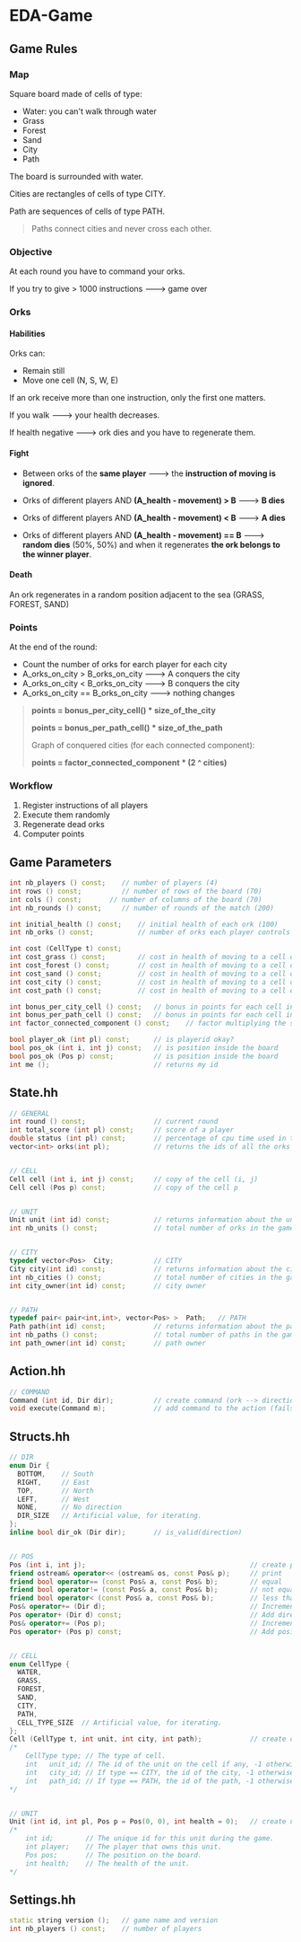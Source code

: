 # EDA-Game

## Game Rules

### Map

Square board made of cells of type:

- Water: you can't walk through water
- Grass
- Forest
- Sand
- City
- Path

The board is surrounded with water.

Cities are rectangles of cells of type CITY.

Path are sequences of cells of type PATH.

> Paths connect cities and never cross each other.

### Objective

At each round you have to command your orks.

If you try to give > 1000 instructions ---> game over

### Orks

#### Habilities

Orks can:

- Remain still
- Move one cell (N, S, W, E)

If an ork receive more than one instruction, only the first one matters.

If you walk ---> your health decreases.

If health negative ---> ork dies and you have to regenerate them.

#### Fight

- Between orks of the **same player** ---> the **instruction of moving is ignored**.


- Orks of different players AND **(A_health - movement) > B** ---> **B dies**
- Orks of different players AND **(A_health - movement) < B** ---> **A dies**
- Orks of different players AND **(A_health - movement) == B** ---> **random dies** (50%, 50%) and when it regenerates **the ork belongs to the winner player**.

#### Death

An ork regenerates in a random position adjacent to the sea (GRASS, FOREST, SAND)

### Points

At the end of the round:

- Count the number of orks for earch player for each city
- A_orks_on_city > B_orks_on_city ---> A conquers the city
- A_orks_on_city < B_orks_on_city ---> B conquers the city
- A_orks_on_city == B_orks_on_city ---> nothing changes

> **points = bonus_per_city_cell() * size_of_the_city**
>
> **points = bonus_per_path_cell() * size_of_the_path**
>
>
> Graph of conquered cities (for each connected component):
>
> **points = factor_connected_component * (2 ^ cities)**

### Workflow

1. Register instructions of all players
2. Execute them randomly
3. Regenerate dead orks
4. Computer points

## Game Parameters

```cpp
int nb_players () const;    // number of players (4)
int rows () const;          // number of rows of the board (70)
int cols () const;       // number of columns of the board (70)
int nb_rounds () const;     // number of rounds of the match (200)

int initial_health () const;    // initial health of each ork (100)
int nb_orks () const;           // number of orks each player controls initially

int cost (CellType t) const;
int cost_grass () const;        // cost in health of moving to a cell of type GRASS (1)
int cost_forest () const;       // cost in health of moving to a cell of type FOREST (2)
int cost_sand () const;         // cost in health of moving to a cell of type SAND (3)
int cost_city () const;         // cost in health of moving to a cell of type CITY (0)
int cost_path () const;         // cost in health of moving to a cell of type PATH (0)

int bonus_per_city_cell () const;   // bonus in points for each cell in a conquered city (1)
int bonus_per_path_cell () const;   // bonus in points for each cell in a conquered path (1)
int factor_connected_component () const;    // factor multiplying the size of the connected components (2)

bool player_ok (int pl) const;      // is playerid okay?
bool pos_ok (int i, int j) const;   // is position inside the board
bool pos_ok (Pos p) const;          // is position inside the board
int me ();                          // returns my id
```

## State.hh

```cpp
// GENERAL
int round () const;                 // current round
int total_score (int pl) const;     // score of a player
double status (int pl) const;       // percentage of cpu time used in the last round (0..1) if < 0 ---> user is dead
vector<int> orks(int pl);           // returns the ids of all the orks of a player


// CELL
Cell cell (int i, int j) const;     // copy of the cell (i, j)
Cell cell (Pos p) const;            // copy of the cell p


// UNIT
Unit unit (int id) const;           // returns information about the unit (0..nb_units())
int nb_units () const;              // total number of orks in the game


// CITY
typedef vector<Pos>  City;          // CITY
City city(int id) const;            // returns information about the city (0..nb_cities())
int nb_cities () const;             // total number of cities in the game
int city_owner(int id) const;       // city owner


// PATH
typedef pair< pair<int,int>, vector<Pos> >  Path;   // PATH
Path path(int id) const;            // returns information about the path (0..nb_paths())
int nb_paths () const;              // total number of paths in the game
int path_owner(int id) const;       // path owner
```

## Action.hh

```cpp
// COMMAND
Command (int id, Dir dir);          // create command (ork --> direction)
void execute(Command m);            // add command to the action (fails if a command is already present for this unit)
```

## Structs.hh

```cpp
// DIR
enum Dir {
  BOTTOM,    // South
  RIGHT,     // East
  TOP,       // North
  LEFT,      // West
  NONE,      // No direction
  DIR_SIZE   // Artificial value, for iterating.
};
inline bool dir_ok (Dir dir);       // is_valid(direction)


// POS
Pos (int i, int j);                                         // create position
friend ostream& operator<< (ostream& os, const Pos& p);     // print
friend bool operator== (const Pos& a, const Pos& b);        // equal
friend bool operator!= (const Pos& a, const Pos& b);        // not equal
friend bool operator< (const Pos& a, const Pos& b);         // less than (sorting)
Pos& operator+= (Dir d);                                    // Increment to direction
Pos operator+ (Dir d) const;                                // Add direction
Pos& operator+= (Pos p);                                    // Increment position
Pos operator+ (Pos p) const;                                // Add position


// CELL
enum CellType {
  WATER,
  GRASS,
  FOREST,
  SAND,
  CITY,
  PATH,
  CELL_TYPE_SIZE  // Artificial value, for iterating.
};
Cell (CellType t, int unit, int city, int path);            // create cell
/*
    CellType type; // The type of cell.
    int   unit_id; // The id of the unit on the cell if any, -1 otherwise.
    int   city_id; // If type == CITY, the id of the city, -1 otherwise.
    int   path_id; // If type == PATH, the id of the path, -1 otherwise.
*/


// UNIT
Unit (int id, int pl, Pos p = Pos(0, 0), int health = 0);   // create unit
/*
    int id;        // The unique id for this unit during the game.
    int player;    // The player that owns this unit.
    Pos pos;       // The position on the board.
    int health;    // The health of the unit.
*/
```

## Settings.hh

```cpp
static string version ();   // game name and version
int nb_players () const;    // number of players
```
